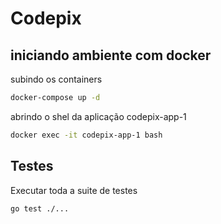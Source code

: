 # Codepix

## iniciando ambiente com docker

subindo os containers

```bash
docker-compose up -d
```

abrindo o shel da aplicação codepix-app-1

```bash
docker exec -it codepix-app-1 bash
```

## Testes

Executar toda a suite de testes

```bash
go test ./...
```
